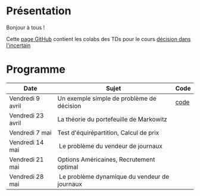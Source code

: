 # Présentation

Bonjour à tous !

Cette [page GitHub](https://ddlenpc.github.io/ddl/) contient les colabs des TDs pour le cours [décision dans l'incertain](https://cermics.enpc.fr/~bl/decision-incertain/index.html)



# Programme

| Date  | Sujet | Code |  
|----------- | ----------- | ----------- |
|Vendredi 9 avril | Un exemple simple de problème de décision | [code](https://drive.google.com/file/d/1JQCWak_MB1FVHEGZ_QyalAIJn2ASjJZD/view?usp=sharing) | 
|Vendredi 23 avril | La théorie du portefeuille de Markowitz | | 
|Vendredi 7 mai | Test d'équirépartition, Calcul de prix | | 
|Vendredi 14 mai | Le problème du vendeur de journaux | | 
|Vendredi 21 mai  | Options Américaines, Recrutement optimal | | 
|Vendredi 28 mai | Le problème dynamique du vendeur de journaux | | 
